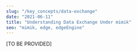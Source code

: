 ```yaml
---
slug: "/key_concepts/data-exchange"
date: "2021-06-11"
title: "Understanding Data Exchange Under mimik"
seo: "mimik, edge, edgeEngine"
---
```


[TO BE PROVIDED]